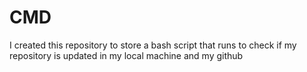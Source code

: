 # CMD
I created this repository to store a bash script that runs to check if my repository is updated in my local machine and my github
